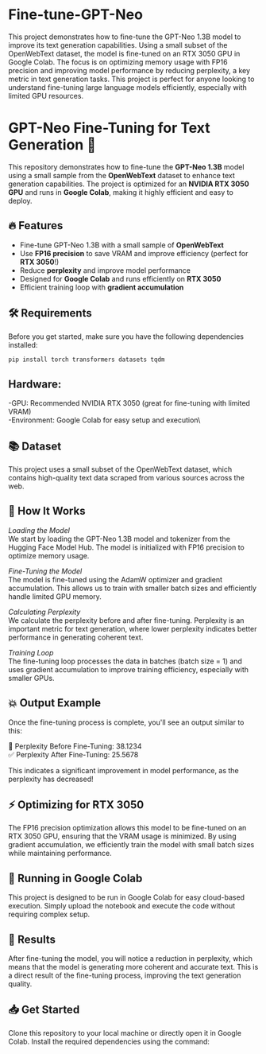 # Fine-tune-GPT-Neo


This project demonstrates how to fine-tune the GPT-Neo 1.3B model to improve its text generation capabilities. Using a small subset of the OpenWebText dataset, the model is fine-tuned on an RTX 3050 GPU in Google Colab. The focus is on optimizing memory usage with FP16 precision and improving model performance by reducing perplexity, a key metric in text generation tasks. This project is perfect for anyone looking to understand fine-tuning large language models efficiently, especially with limited GPU resources.

# GPT-Neo Fine-Tuning for Text Generation 🚀

This repository demonstrates how to fine-tune the **GPT-Neo 1.3B** model using a small sample from the **OpenWebText** dataset to enhance text generation capabilities. The project is optimized for an **NVIDIA RTX 3050 GPU** and runs in **Google Colab**, making it highly efficient and easy to deploy.

## 🔥 Features

- Fine-tune GPT-Neo 1.3B with a small sample of **OpenWebText**
- Use **FP16 precision** to save VRAM and improve efficiency (perfect for **RTX 3050**!)
- Reduce **perplexity** and improve model performance
- Designed for **Google Colab** and runs efficiently on **RTX 3050**
- Efficient training loop with **gradient accumulation**

## 🛠️ Requirements

Before you get started, make sure you have the following dependencies installed:

```bash
pip install torch transformers datasets tqdm
```

## Hardware:
-GPU: Recommended NVIDIA RTX 3050 (great for fine-tuning with limited VRAM)\
-Environment: Google Colab for easy setup and execution\
## 📚 Dataset
This project uses a small subset of the OpenWebText dataset, which contains high-quality text data scraped from various sources across the web.

## 🚀 How It Works
*Loading the Model*\
We start by loading the GPT-Neo 1.3B model and tokenizer from the Hugging Face Model Hub. The model is initialized with FP16 precision to optimize memory usage.

*Fine-Tuning the Model*\
The model is fine-tuned using the AdamW optimizer and gradient accumulation. This allows us to train with smaller batch sizes and efficiently handle limited GPU memory.

*Calculating Perplexity*\
We calculate the perplexity before and after fine-tuning. Perplexity is an important metric for text generation, where lower perplexity indicates better performance in generating coherent text.

*Training Loop*\
The fine-tuning loop processes the data in batches (batch size = 1) and uses gradient accumulation to improve training efficiency, especially with smaller GPUs.

## 💥 **Output Example**
Once the fine-tuning process is complete, you'll see an output similar to this:

📌 Perplexity Before Fine-Tuning: 38.1234\
✅ Perplexity After Fine-Tuning: 25.5678


This indicates a significant improvement in model performance, as the perplexity has decreased!

## ⚡ **Optimizing for RTX 3050**
The FP16 precision optimization allows this model to be fine-tuned on an RTX 3050 GPU, ensuring that the VRAM usage is minimized. By using gradient accumulation, we efficiently train the model with small batch sizes while maintaining performance.

## 🚀 **Running in Google Colab**
This project is designed to be run in Google Colab for easy cloud-based execution. Simply upload the notebook and execute the code without requiring complex setup.

## 🎯 **Results**
After fine-tuning the model, you will notice a reduction in perplexity, which means that the model is generating more coherent and accurate text. This is a direct result of the fine-tuning process, improving the text generation quality.

## 📥 **Get Started**
Clone this repository to your local machine or directly open it in Google Colab.
Install the required dependencies using the command:


